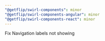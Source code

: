 ```yaml
---
"@getflip/swirl-components": minor
"@getflip/swirl-components-angular": minor
"@getflip/swirl-components-react": minor
---
```


Fix Navigation labels not showing

